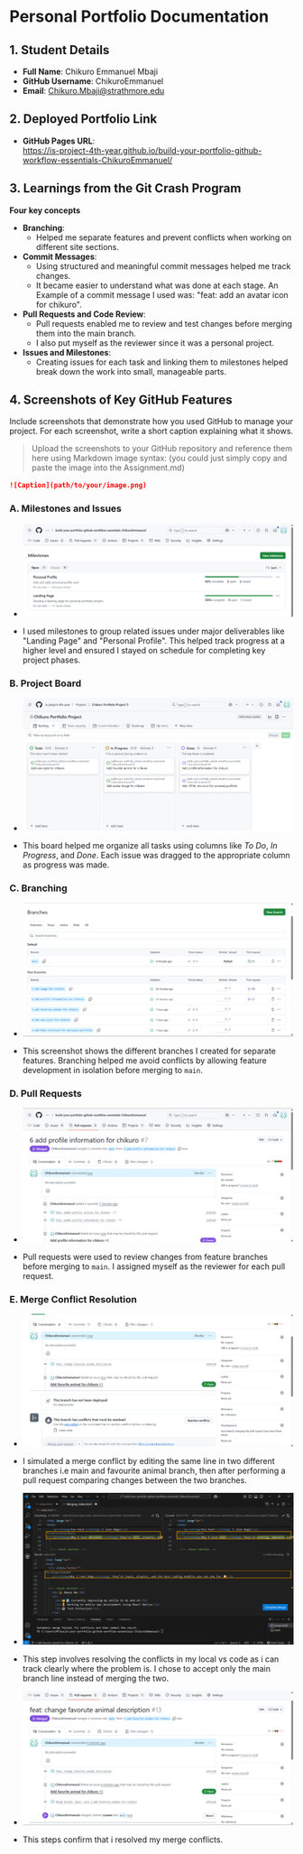# Personal Portfolio Documentation

## 1. Student Details

- **Full Name**: Chikuro Emmanuel Mbaji
- **GitHub Username**: ChikuroEmmanuel
- **Email**: Chikuro.Mbaji@strathmore.edu

## 2. Deployed Portfolio Link

- **GitHub Pages URL**:  
   https://is-project-4th-year.github.io/build-your-portfolio-github-workflow-essentials-ChikuroEmmanuel/

## 3. Learnings from the Git Crash Program

**Four key concepts** 
- **Branching**:
  - Helped me separate features and prevent conflicts when working on            different site sections. 
- **Commit Messages**:
  - Using structured and meaningful commit messages helped me track changes.
  - It became easier to understand what was done at each stage. An Example       of a commit message I used was: "feat: add an avatar icon for chikuro".
- **Pull Requests and Code Review**:
  - Pull requests enabled me to review and test changes before merging them      into the main branch.
  - I also put myself as the reviewer since it was a personal project. 
- **Issues and Milestones**:
  - Creating issues for each task and linking them to milestones helped          break down the work into small, manageable parts.


## 4. Screenshots of Key GitHub Features

Include screenshots that demonstrate how you used GitHub to manage your project. For each screenshot, write a short caption explaining what it shows.

> Upload the screenshots to your GitHub repository and reference them here using Markdown image syntax:
> (you could just simply copy and paste the image into the Assignment.md)

```markdown
![Caption](path/to/your/image.png)
```

### A. Milestones and Issues

- ![Milestones](assets/Milestones.png)

- I used milestones to group related issues under major deliverables like "Landing Page" and "Personal Profile". This helped track progress at a higher level and ensured I stayed on schedule for completing key project phases.

### B. Project Board

- ![Project Board](assets/ProjectBoard.png) 

- This board helped me organize all tasks using columns like *To Do*, *In Progress*, and *Done*. Each issue was dragged to the appropriate column as progress was made.
### C. Branching

- ![Branching](assets/Branches.png)

- This screenshot shows the different branches I created for separate features. Branching helped me avoid conflicts by allowing feature development in isolation before merging to `main`.

### D. Pull Requests

- ![Pull Requests](assets/MergeRequest.png)

- Pull requests were used to review changes from feature branches before merging to `main`. I assigned myself as the reviewer for each pull request.

### E. Merge Conflict Resolution
- ![Merge Conflicts](assets/Mergeconflict.png)

- I simulated a merge conflict by editing the same line in two different branches i.e main and favourite animal branch, then after performing a pull request comparing changes between the two branches.

- ![Merge Conflicts](assets/Mergeresolution.png)

- This step involves resolving the conflicts in my local vs code as i can track clearly where the problem is. I chose to accept only the main branch line instead of merging the two.

- ![Merge Conflicts](assets/Successfulmerge.png)

- This steps confirm that i resolved my merge conflicts.


